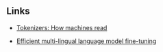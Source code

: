 ## Links

- [Tokenizers: How machines read](https://blog.floydhub.com/tokenization-nlp/)

- [Efficient multi-lingual language model fine-tuning](https://nlp.fast.ai/classification/2019/09/10/multifit.html)
